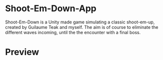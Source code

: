 # Shoot-Em-Down-App

Shoot-Em-Down is a Unity made game simulating a classic shoot-em-up, created by Guilaume Teak and myself. The aim is of course to eliminate the different waves incoming, until the the encounter with a final boss.

# Preview
